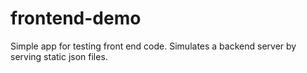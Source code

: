 # frontend-demo
Simple app for testing front end code. Simulates a backend server by serving static json files.
